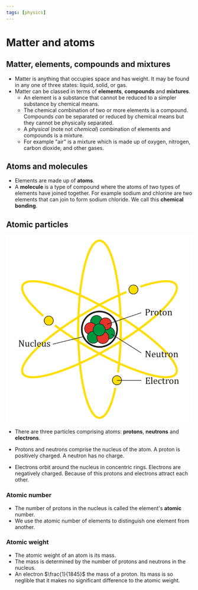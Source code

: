 ```yaml
---
tags: [physics]
---
```


# Matter and atoms

## Matter, elements, compounds and mixtures

- Matter is anything that occupies space and has weight. It may be found in any
  one of three states: liquid, solid, or gas.
- Matter can be classed in terms of **elements**, **compounds** and
  **mixtures**.
  - An element is a substance that cannot be reduced to a simpler substance by
    chemical means.
  - The chemical combination of two or more elements is a compound. Compounds
    _can_ be separated or reduced by chemical means but they cannot be
    physically separated.
  - A _physical_ (note not _chemical_) combination of elements and compounds is
    a mixture.
  - For example "air" is a mixture which is made up of oxygen, nitrogen, carbon
    dioxide, and other gases.

## Atoms and molecules

- Elements are made up of **atoms**.
- A **molecule** is a type of compound where the atoms of two types of elements
  have joined together. For example sodium and chlorine are two elements that
  can join to form sodium chloride. We call this **chemical bonding**.

## Atomic particles
![](static/atom-diagram.svg)



- There are three particles comprising atoms: **protons**, **neutrons** and
  **electrons**.

- Protons and neutrons comprise the nucleus of the atom. A proton is positively
  charged. A neutron has no charge.

- Electrons orbit around the nucleus in concentric rings. Electrons are
  negatively charged. Because of this protons and electrons attract each other.

### Atomic number

- The number of protons in the nucleus is called the element's **atomic**
  number.
- We use the atomic number of elements to distinguish one element from another.

### Atomic weight

- The atomic weight of an atom is its mass.
- The mass is determined by the number of protons and neutrons in the nucleus.
- An electron $\frac{1}{1845}$ the mass of a proton. Its mass is so neglible
  that it makes no significant difference to the atomic weight.

